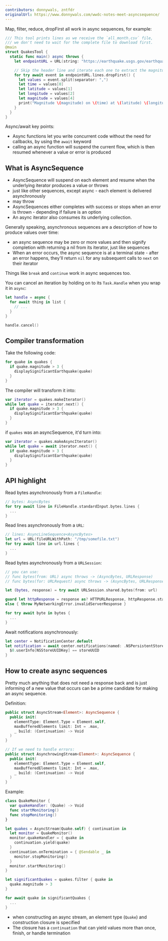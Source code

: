 ```yaml
---
contributors: donnywals, zntfdr
originalUrl: https://www.donnywals.com/wwdc-notes-meet-asyncsequence/
---
```


Map, filter, reduce, dropFirst all work in async sequences, for example:

```swift
/// This tool prints lines as we receive the `all_month.csv` file, 
/// we don't need to wait for the complete file to download first.
@main
struct QuakesTool {
  static func main() async throws {
    let endpointURL = URL(string: "https://earthquake.usgs.gov/earthquakes/feed/v1.0/summary/all_month.csv")!

    // Skip the header line and iterate each one to extract the magnitude, time, latitude and longitude
    for try await event in endpointURL.lines.dropFirst() {
      let values = event.split(separator: ",")
      let time = values[0]
      let latitude = values[1]
      let longitude = values[2]
      let magnitude = values[4]
      print("Magnitude \(magnitude) on \(time) at \(latitude) \(longitude)")
    }
  }
}
```

Async/await key points:

- Async functions let you write concurrent code without the need for callbacks, by using the `await` keyword
- calling an async function will suspend the current flow, which is then resumed whenever a value or error is produced

## What is AsyncSequence

- AsyncSequence will suspend on each element and resume when the underlying iterator produces a value or throws
- just like other sequences, except async - each element is delivered asynchronously
- may throw
- AsyncSequences either completes with success or stops when an error is thrown - depending if failure is an option
- An async iterator also consumes its underlying collection.

Generally speaking, asynchronous sequences are a description of how to produce values over time:

- an async sequence may be zero or more values and then signify completion with returning a nil from its iterator, just like sequences
- When an error occurs, the async sequence is at a terminal state - after an error happens, they'll return `nil` for any subsequent calls to `next` on their iterator

Things like `break` and `continue` work in async sequences too.

You can cancel an iteration by holding on to its `Task.Handle` when you wrap it in `async`:

```swift
let handle = async {
  for await thing in list {
    // ...
  }
}

handle.cancel()
```

## Compiler transformation

Take the following code:

```swift
for quake in quakes {
  if quake.magnitude > 3 {
    displaySignificantEarthquake(quake)
  }
}
```

The compiler will transform it into:

```swift
var iterator = quakes.makeIterator()
while let quake = iterator.next() {
  if quake.magnitude > 3 {
    displaySignificantEarthquake(quake)
  }
}
```

if `quakes` was an asyncSequence, it'd turn into:

```swift
var iterator = quakes.makeAsyncIterator()
while let quake = await iterator.next() {
  if quake.magnitude > 3 {
    displaySignificantEarthquake(quake)
  }
}
```

## API highlight

Read bytes asynchronously from a `FileHandle`:

```swift
// bytes: AsyncBytes
for try await line in FileHandle.standardInput.bytes.lines {
  ...
}
```

Read lines asynchronously from a `URL`:

```swift
// lines: AsyncLineSequence<AsyncBytes>
let url = URL(fileURLWithPath: "/tmp/somefile.txt")
for try await line in url.lines {
  ...
}
```

Read bytes asynchronously from a `URLSession`:

```swift
// you can use:
// func bytes(from: URL) async throws -> (AsyncBytes, URLResponse)
// func bytes(for: URLRequest) async throws -> (AsyncBytes, URLResponse)

let (bytes, response) = try await URLSession.shared.bytes(from: url)

guard let httpResponse = response as? HTTPURLResponse, httpResponse.statusCode == 200 /* OK */
else { throw MyNetworkingError.invalidServerResponse }

for try await byte in bytes {
  ...
}
```

Await notifications asynchronously:

```swift
let center = NotificationCenter.default
let notification = await center.notifications(named: .NSPersistentStoreRemoteChange).first {
  $0.userInfo[NSStoreUUIDKey] == storeUUID
}
```

## How to create async sequences

Pretty much anything that does not need a response back and is just informing of a new value that occurs can be a prime candidate for making an async sequence.

Definition:

```swift
public struct AsyncStream<Element>: AsyncSequence {
  public init(
    elementType: Element.Type = Element.self,
    maxBufferedElements limit: Int = .max,
    _ build: (Continuation) -> Void
  )
}

// If we need to handle errors:
public struct AsynchrowingStream<Element>: AsyncSequence {
  public init(
    elementType: Element.Type = Element.self,
    maxBufferedElements limit: Int = .max,
    _ build: (Continuation) -> Void
  )
}
```
Example:

```swift
class QuakeMonitor {
  var quakeHandler: (Quake) -> Void 
  func startMonitoring()
  func stopMonitoring()
}

let quakes = AsyncStream(Quake.self) { continuation in
  let monitor = QuakeMonitor()
  monitor.quakeHandler = { quake in
    continuation.yield(quake)
  }
  continuation.onTermination = { @Sendable _ in
    monitor.stopMonitoring()
  }
  monitor.startMonitoring()
}

let significantQuakes = quakes.filter { quake in
  quake.magnitude > 3
}

for await quake in significantQuakes {
  ...
}
```

- when constructing an async stream, an element type (`Quake`) and construction closure is specified
- The closure has a `continuation` that can yield values more than once, finish, or handle termination
